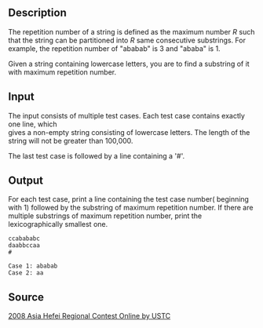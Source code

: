 <h2>Description</h2><div><p>The repetition number of a string is defined as the maximum number <i>R</i> such that the string can be partitioned into <i>R</i> same consecutive substrings. For example, the repetition number of "ababab" is 3 and "ababa" is 1.</p><p>Given a string containing lowercase letters, you are to find a substring of it with maximum repetition number.</p></div><h2>Input</h2><div><p>The input consists of multiple test cases. Each test case contains exactly one line, which<br>gives a non-empty string consisting of lowercase letters. The length of the string will not be greater than 100,000.</p><p>The last test case is followed by a line containing a '#'.</p></div><h2>Output</h2><div><p>For each test case, print a line containing the test case number( beginning with 1) followed by the substring of maximum repetition number. If there are multiple substrings of maximum repetition number, print the lexicographically smallest one.</p></div><pre><code class="language-input1">ccabababc
daabbccaa
#</code></pre><pre><code class="language-output1">Case 1: ababab
Case 2: aa</code></pre><h2>Source</h2><a href="searchproblem?field=source&amp;key=2008+Asia+Hefei+Regional+Contest+Online+by+USTC">2008 Asia Hefei Regional Contest Online by USTC</a>